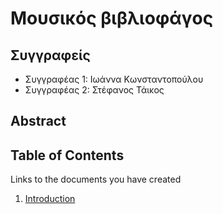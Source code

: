 # Μουσικός βιβλιοφάγος

## Συγγραφείς

- Συγγραφέας 1: Ιωάννα Κωνσταντοπούλου
- Συγγραφέας 2: Στέφανος Τάικος

## Abstract





## Table of Contents

Links to the documents you have created

  1. [Introduction](https://github.com/kyrcha/soft-eng-assignment/blob/master/documentation/intro.md)
